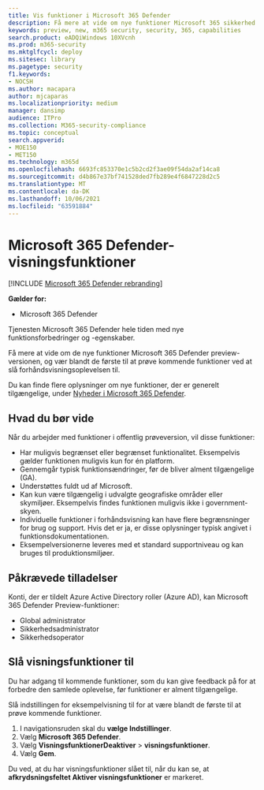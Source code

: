 ```yaml
---
title: Vis funktioner i Microsoft 365 Defender
description: Få mere at vide om nye funktioner Microsoft 365 sikkerhed
keywords: preview, new, m365 security, security, 365, capabilities
search.product: eADQiWindows 10XVcnh
ms.prod: m365-security
ms.mktglfcycl: deploy
ms.sitesec: library
ms.pagetype: security
f1.keywords:
- NOCSH
ms.author: macapara
author: mjcaparas
ms.localizationpriority: medium
manager: dansimp
audience: ITPro
ms.collection: M365-security-compliance
ms.topic: conceptual
search.appverid:
- MOE150
- MET150
ms.technology: m365d
ms.openlocfilehash: 6693fc853370e1c5b2cd2f3ae09f54da2af14ca8
ms.sourcegitcommit: d4b867e37bf741528ded7fb289e4f6847228d2c5
ms.translationtype: MT
ms.contentlocale: da-DK
ms.lasthandoff: 10/06/2021
ms.locfileid: "63591884"
---
```

# <a name="microsoft-365-defender-preview-features"></a>Microsoft 365 Defender-visningsfunktioner

[!INCLUDE [Microsoft 365 Defender rebranding](../includes/microsoft-defender.md)]

**Gælder for:**
- Microsoft 365 Defender

Tjenesten Microsoft 365 Defender hele tiden med nye funktionsforbedringer og -egenskaber.

Få mere at vide om de nye funktioner Microsoft 365 Defender preview-versionen, og vær blandt de første til at prøve kommende funktioner ved at slå forhåndsvisningsoplevelsen til.

Du kan finde flere oplysninger om nye funktioner, der er generelt tilgængelige, under [Nyheder i Microsoft 365 Defender](whats-new.md).

 ## <a name="what-you-need-to-know"></a>Hvad du bør vide

Når du arbejder med funktioner i offentlig prøveversion, vil disse funktioner:

- Har muligvis begrænset eller begrænset funktionalitet. Eksempelvis gælder funktionen muligvis kun for én platform.
- Gennemgår typisk funktionsændringer, før de bliver alment tilgængelige (GA).
- Understøttes fuldt ud af Microsoft.
- Kan kun være tilgængelig i udvalgte geografiske områder eller skymiljøer. Eksempelvis findes funktionen muligvis ikke i government-skyen.
- Individuelle funktioner i forhåndsvisning kan have flere begrænsninger for brug og support. Hvis det er ja, er disse oplysninger typisk angivet i funktionsdokumentationen.
- Eksempelversionerne leveres med et standard supportniveau og kan bruges til produktionsmiljøer. 



## <a name="required-permissions"></a>Påkrævede tilladelser

Konti, der er tildelt Azure Active Directory roller (Azure AD), kan Microsoft 365 Defender Preview-funktioner:

- Global administrator
- Sikkerhedsadministrator
- Sikkerhedsoperator

## <a name="turn-on-preview-features"></a>Slå visningsfunktioner til

Du har adgang til kommende funktioner, som du kan give feedback på for at forbedre den samlede oplevelse, før funktioner er alment tilgængelige.

Slå indstillingen for eksempelvisning til for at være blandt de første til at prøve kommende funktioner.

1. I navigationsruden skal du **vælge Indstillinger**.
2. Vælg **Microsoft 365 Defender**.
3. Vælg **VisningsfunktionerDeaktiver** >  **visningsfunktioner**. 
4. Vælg **Gem**.

Du ved, at du har visningsfunktioner slået til, når du kan se, at **afkrydsningsfeltet Aktiver visningsfunktioner** er markeret. 





